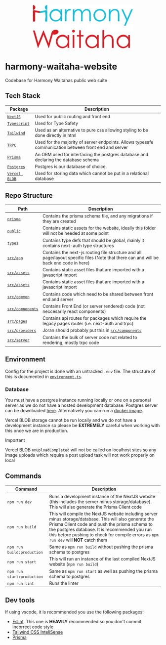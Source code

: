 <div align="center">
  <a href="https://harmony-waitaha.vercel.app/">
    <img src="src/app/hw-logo.svg" alt="Harmony Waitaha" height="140">
  </a>
</div>

# harmony-waitaha-website
Codebase for Harmony Waitahas public web suite

## Tech Stack

| Package                                                                            | Description                                                                                           |
| ---------------------------------------------------------------------------------- | ----------------------------------------------------------------------------------------------------- |
| [`NextJS`](https://nextjs.org/)                                                    | Used for public routing and front end                                                                 |
| [`Typescript`](https://www.typescriptlang.org/)                                    | Used for Type Safety                                                                                  |
| [`Tailwind`](https://tailwindcss.com/)                                             | Used as an alternative to pure css allowing styling to be done directly in html                       |
| [`TRPC`](https://trpc.io/)                                                         | Used for the majority of server endpoints. Allows typesafe communication between front end and server |
| [`Prisma`](https://www.prisma.io/)                                                 | An ORM used for interfacing the postgres database and declaring the database schema                   |
| [`Postgres`](https://www.enterprisedb.com/downloads/postgres-postgresql-downloads) | Postgres is our database of choice.                                                                   |
| [`Vercel BLOB`](https://vercel.com/storage/blob)                                   | Used for storing data which cannot be put in a relational database                                    |

## Repo Structure

| Path                               | Description                                                                                                                            |
| ---------------------------------- | -------------------------------------------------------------------------------------------------------------------------------------- |
| [`prisma`](prisma)                 | Contains the prisma schema file, and any migrations if they are created                                                                |
| [`public`](public)                 | Contains static assets for the website, ideally this folder will not be needed at some point                                           |
| [`types`](types)                   | Contains type defs that should be global, mainly it contains next-auth type structures                                                 |
| [`src/app`](src/app)               | Contains the next-js routing file structure and all page/layout specific files (Note that there can and will be back end code in here) |
| [`src/assets`](src/assets)         | Contains static asset files that are imported with a javascript import                                                                 |
| [`src/assets`](src/assets)         | Contains static asset files that are imported with a javascript import                                                                 |
| [`src/common`](src/common)         | Contains code which need to be shared between front end and server                                                                     |
| [`src/components`](src/components) | Contains Front End (or server rendered) code (not neccesarily react components)                                                        |
| [`src/pages`](src/pages)           | Contains api routes for packages which require the legacy pages router (i.e. next-auth and trpc)                                       |
| [`src/providers`](src/providers)   | Joran should probably put this in [`src/components`](src/components)                                                                   |
| [`src/server`](src/server)         | Contains the bulk of server code not related to rendering, mostly trpc code                                                            |

## Environment

Config for the project is done with an untracked `.env` file. The structure of this is documented in [`environment.ts`](src\common\environment.ts).

### Database

You must have a postgres instance running locally or one on a personal server as we do not have a hosted development database. Postgres server can be downloaded [here](https://hub.docker.com/_/postgres). Alternatively you can run a [docker image](https://hub.docker.com/_/postgres).

Vercel BLOB storage cannot be run locally and we do not have a development instance so please be **EXTREMELY** careful when working with this once we are in production.

> [!IMPORTANT]
> Vercel BLOB `onUploadCompleted` will not be called on localhost sites so any image uploads which require a post upload task will not work properly on local

## Commands

| Command                    | Description                                                                                                                                                                                                                                                                                          |
| -------------------------- | ---------------------------------------------------------------------------------------------------------------------------------------------------------------------------------------------------------------------------------------------------------------------------------------------------- |
| `npm run dev`              | Runs a development instance of the NextJS website (this includes the server minus storage/database). This will also generate the Prisma Client code                                                                                                                                                  |
| `npm run build`            | This will compile the NextJS website including server minus storage/database. This will also generate the Prisma Client code and push the prisma schema to the postgres database. It is recommended you run this before pushing to check for compile errors as `npm run dev` will **NOT** catch them |
| `npm run build:production` | Same as `npm run build` without pushing the prisma schema to postgres                                                                                                                                                                                                                                |
| `npm run start`            | This will run an instance of the last compiled NextJS website (`npm run build`)                                                                                                                                                                                                                      |
| `npm run start:production` | Same as `npm run start` as well as pushing the prisma schema to postgres                                                                                                                                                                                                                             |
| `npm run lint`             | Runs the  linter                                                                                                                                                                                                                                                                                     |

## Dev tools

If using vscode, it is recommended you use the following packages:

* [Eslint](https://marketplace.visualstudio.com/items?itemName=dbaeumer.vscode-eslint). This one is **HEAVILY** recommended so you don't commit incorrect code style
* [Tailwind CSS InteliSense](https://marketplace.visualstudio.com/items?itemName=bradlc.vscode-tailwindcss)
* [Prisma](https://marketplace.visualstudio.com/items?itemName=Prisma.prisma)